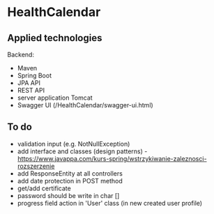 # HealthCalendar

## Applied technologies
Backend:
- Maven
- Spring Boot
- JPA API
- REST API
- server application Tomcat
- Swagger UI (/HealthCalendar/swagger-ui.html)

## To do
- validation input (e.g. NotNullException)
- add interface and classes (design patterns) - https://www.javappa.com/kurs-spring/wstrzykiwanie-zaleznosci-rozszerzenie
- add ResponseEntity at all controllers
- add date protection in POST method
- get/add certificate
- password should be write in char []
- progress field action in 'User' class (in new created user profile)